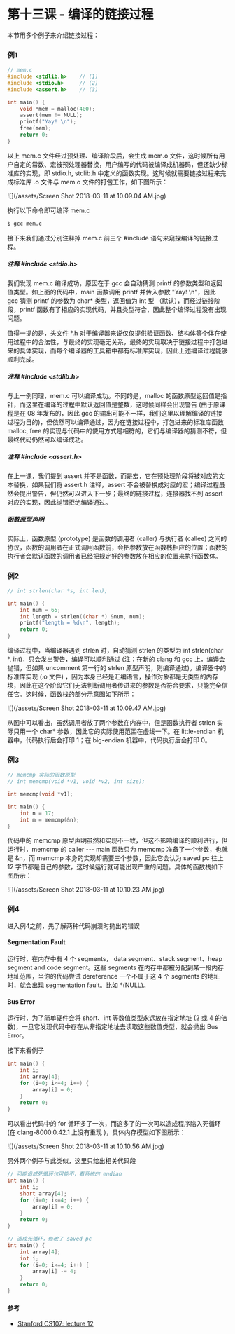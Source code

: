 # 第十三课 - 编译的链接过程

本节用多个例子来介绍链接过程：

### 例1

```c
// mem.c
#include <stdlib.h>    // (1)
#include <stdio.h>     // (2)
#include <assert.h>    // (3)

int main() {
    void *mem = malloc(400);
    assert(mem != NULL);
    printf("Yay! \n");
    free(mem);
    return 0;
}
```

以上 mem.c 文件经过预处理、编译阶段后，会生成 mem.o 文件，这时候所有用户自定的常数、宏被预处理器替换，用户编写的代码被编译成机器码，但还缺少标准库的实现，即 stdio.h, stdlib.h 中定义的函数实现。这时候就需要链接过程来完成标准库 .o 文件与 mem.o 文件的打包工作，如下图所示：

![](/assets/Screen Shot 2018-03-11 at 10.09.04 AM.jpg)

执行以下命令即可编译 mem.c

```bash
$ gcc mem.c
```

接下来我们通过分别注释掉 mem.c 前三个 \#include 语句来窥探编译的链接过程。

##### 注释 \#include &lt;stdio.h&gt;

我们发现 mem.c 编译成功，原因在于 gcc 会自动猜测 printf 的参数类型和返回值类型。如上面的代码中，main 函数调用 printf 并传入参数 "Yay! \n"，因此 gcc 猜测 printf 的参数为 char\* 类型，返回值为 int 型 （默认），而经过链接阶段，printf 函数有了相应的实现代码，并且类型符合，因此整个编译过程没有出现问题。

值得一提的是，头文件 \*.h 对于编译器来说仅仅提供验证函数、结构体等个体在使用过程中的合法性，与最终的实现毫无关系，最终的实现取决于链接过程中打包进来的具体实现，而每个编译器的工具箱中都有标准库实现，因此上述编译过程能够顺利完成。

##### 注释 \#include &lt;stdlib.h&gt;

与上一例同理，mem.c 可以编译成功。不同的是，malloc 的函数原型返回值是指针，而这里在编译的过程中默认返回值是整数，这时候同样会出现警告 \(由于原课程是在 08 年发布的，因此 gcc 的输出可能不一样，我们这里以理解编译的链接过程为目的\)，但依然可以编译通过，因为在链接过程中，打包进来的标准库函数 malloc, free 的实现与代码中的使用方式是相符的，它们与编译器的猜测不符，但最终代码仍然可以编译成功。

##### 注释 \#include &lt;assert.h&gt;

在上一课，我们提到 assert 并不是函数，而是宏，它在预处理阶段将被对应的文本替换，如果我们将 assert.h 注释，assert 不会被替换成对应的宏；编译过程虽然会提出警告，但仍然可以进入下一步；最终的链接过程，连接器找不到 assert 对应的实现，因此抛错拒绝编译通过。

##### 函数原型声明

实际上，函数原型 \(prototype\) 是函数的调用者 \(caller\) 与执行者 \(callee\) 之间的协议，函数的调用者在正式调用函数前，会把参数放在函数栈相应的位置；函数的执行者会默认函数的调用者已经把规定好的参数放在相应的位置来执行函数体。

### 例2

```c
// int strlen(char *s, int len);

int main() {
    int num = 65;
    int length = strlen((char *) &num, num);
    printf("length = %d\n", length);
    return 0;
}
```

编译过程中，当编译器遇到 strlen 时，自动猜测 strlen 的类型为 int strlen\(char \*, int\)，只会发出警告，编译可以顺利通过 \(注：在新的 clang 和 gcc 上，编译会抛错，但如果 uncomment 第一行的 strlen 原型声明，则编译通过\)。编译器中的标准库实现 \(.o 文件\) ，因为本身已经是汇编语言，操作对象都是无类型的内存块，因此在这个阶段它们无法判断调用者传进来的参数是否符合要求，只能完全信任它。这时候，函数栈的部分示意图如下所示：

![](/assets/Screen Shot 2018-03-11 at 10.09.47 AM.jpg)

从图中可以看出，虽然调用者放了两个参数在内存中，但是函数执行者 strlen 实际只用一个 char\* 参数，因此它的实际使用范围在虚线一下。在 little-endian 机器中，代码执行后会打印 1；在 big-endian 机器中，代码执行后会打印 0。

### 例3

```c
// memcmp 实际的函数原型
// int memcmp(void *v1, void *v2, int size);

int memcmp(void *v1);

int main() {
    int n = 17;
    int m = memcmp(&n);
}
```

代码中的 memcmp 原型声明虽然和实现不一致，但这不影响编译的顺利进行，但运行时，memcmp 的 caller --- main 函数只为 memcmp 准备了一个参数，也就是 &n，而 memcmp 本身的实现却需要三个参数，因此它会认为 saved pc 往上 12 字节都是自己的参数，这时候运行就可能出现严重的问题。具体的函数栈如下图所示：

![](/assets/Screen Shot 2018-03-11 at 10.10.23 AM.jpg)

### 例4

进入例4之前，先了解两种代码崩溃时抛出的错误

#### Segmentation Fault

运行时，在内存中有 4 个 segments， data segment、stack segment、heap segment and code segment。这些 segments 在内存中都被分配到某一段内存地址范围，当你的代码尝试 dereference 一个不属于这 4 个 segments 的地址时，就会出现 segmentation fault。比如 \*\(NULL\)。

#### Bus Error

运行时，为了简单硬件会将 short、int 等数值类型永远放在指定地址 \(2 或 4 的倍数\)，一旦它发现代码中存在从非指定地址去读取这些数值类型，就会抛出 Bus Error。

接下来看例子

```c
int main() {
    int i;
    int array[4];
    for (i=0; i<=4; i++) {
        array[i] = 0;
    }
    return 0;
}
```

可以看出代码中的 for 循环多了一次，而这多了的一次可以造成程序陷入死循环 \(在 clang-8000.0.42.1 上没有重现 \)，具体内存模型如下图所示：

![](/assets/Screen Shot 2018-03-11 at 10.10.56 AM.jpg)

另外两个例子与此类似，这里只给出相关代码段

```c
// 可能造成死循环也可能不，看系统的 endian
int main() {
    int i;
    short array[4];
    for (i=0; i<=4; i++) {
        array[i] = 0;
    }
    return 0;
}
```

```c
// 造成死循环，修改了 saved pc
int main() {
    int array[4];
    int i;
    for (i=0; i<=4; i++) {
        array[i] -= 4;
    }
    return 0;
}
```

#### 参考

* [Stanford CS107: lecture 12](https://www.youtube.com/watch?v=ucQI5HpiFrI&list=PL08D9FA018A965057&t=0s&index=13)



